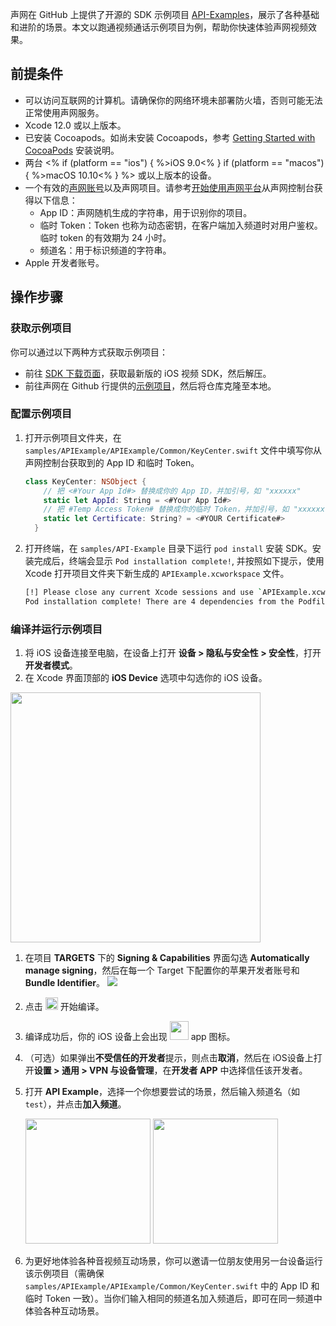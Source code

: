 声网在 GitHub 上提供了开源的 SDK 示例项目 [API-Examples](https://github.com/AgoraIO/API-Examples/tree/main/iOS/APIExample)，展示了各种基础和进阶的场景。本文以跑通视频通话示例项目为例，帮助你快速体验声网视频效果。


## 前提条件

<!--  以下是 fragment 的内容，仅供 review，发布时删除
$$bbe55090-5cb0-11ec-af4b-2b38abdb1c68
{
"platform": "ios"
}
$$  -->


 - 可以访问互联网的计算机。请确保你的网络环境未部署防火墙，否则可能无法正常使用声网服务。
 - Xcode 12.0 或以上版本。
 - 已安装 Cocoapods。如尚未安装 Cocoapods，参考 [Getting Started with CocoaPods](https://guides.cocoapods.org/using/getting-started.html#getting-started) 安装说明。
 - 两台 <% if (platform == "ios") { %>iOS 9.0<% } if (platform == "macos") { %>macOS 10.10<% } %> 或以上版本的设备。
 - 一个有效的[声网账号](https://docs.agora.io/cn/Agora%20Platform/sign_in_and_sign_up)以及声网项目。请参考[开始使用声网平台](https://docs.agora.io/cn/Agora%20Platform/get_appid_token?platform=All%20Platforms)从声网控制台获得以下信息：
   - App ID：声网随机生成的字符串，用于识别你的项目。
   - 临时 Token：Token 也称为动态密钥，在客户端加入频道时对用户鉴权。临时 token 的有效期为 24 小时。
   - 频道名：用于标识频道的字符串。
 - Apple 开发者账号。

## 操作步骤

### 获取示例项目

你可以通过以下两种方式获取示例项目：
- 前往 [SDK 下载页面](./downloads?platform=iOS)，获取最新版的 iOS 视频 SDK，然后解压。
- 前往声网在 Github 行提供的[示例项目](https://github.com/AgoraIO/API-Examples/tree/main)，然后将仓库克隆至本地。
### 配置示例项目

1. 打开示例项目文件夹，在 `samples/APIExample/APIExample/Common/KeyCenter.swift` 文件中填写你从声网控制台获取到的 App ID 和临时 Token。
    ```swift
    class KeyCenter: NSObject {
        // 把 <#Your App Id#> 替换成你的 App ID，并加引号，如 "xxxxxx"
        static let AppId: String = <#Your App Id#>
        // 把 #Temp Access Token# 替换成你的临时 Token，并加引号，如 "xxxxxx"；该字段可为空
        static let Certificate: String? = <#YOUR Certificate#>
      }
    ```


2. 打开终端，在 `samples/API-Example` 目录下运行 `pod install` 安装 SDK。安装完成后，终端会显示 `Pod installation complete!`, 并按照如下提示，使用 Xcode 打开项目文件夹下新生成的 `APIExample.xcworkspace` 文件。

    ```bash
    [!] Please close any current Xcode sessions and use `APIExample.xcworkspace` for this project from now on.
    Pod installation complete! There are 4 dependencies from the Podfile and 4 total pods installed.
    ```
### 编译并运行示例项目

1. 将 iOS 设备连接至电脑，在设备上打开 **设备 > 隐私与安全性 > 安全性**，打开**开发者模式**。
2. 在 Xcode 界面顶部的 **iOS Device** 选项中勾选你的 iOS 设备。
  <img src="https://web-cdn.agora.io/docs-files/1690165346541" width="400"/>

1. 在项目 **TARGETS** 下的 **Signing & Capabilities** 界面勾选 **Automatically manage signing**，然后在每一个 Target 下配置你的苹果开发者账号和 **Bundle Identifier**。
   	![](https://web-cdn.agora.io/docs-files/1690171627394)

2. 点击 <img src="https://web-cdn.agora.io/docs-files/1690171362896" height="20"/> 开始编译。

3. 编译成功后，你的 iOS 设备上会出现 <img src="https://web-cdn.agora.io/docs-files/1690171050099" height="30"/> app 图标。
4. （可选）如果弹出**不受信任的开发者**提示，则点击**取消**，然后在 iOS设备上打开**设置 > 通用 > VPN 与设备管理**，在**开发者 APP** 中选择信任该开发者。

5. 打开 **API Example**，选择一个你想要尝试的场景，然后输入频道名（如 `test`），并点击**加入频道**。

    <img src="https://web-cdn.agora.io/docs-files/1690182221128" width="200"/>  
    <img src="https://web-cdn.agora.io/docs-files/1690182273239" width="200"/>


6. 为更好地体验各种音视频互动场景，你可以邀请一位朋友使用另一台设备运行该示例项目（需确保 `samples/APIExample/APIExample/Common/KeyCenter.swift` 中的 App ID 和临时 Token 一致）。当你们输入相同的频道名加入频道后，即可在同一频道中体验各种互动场景。
